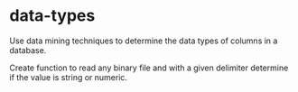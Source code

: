 # data-types
Use data mining techniques to determine the data types of columns in a database.

Create function to read any binary file and with a given delimiter determine if the value is string or numeric.  
